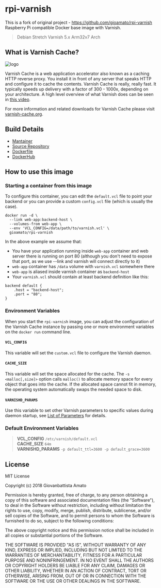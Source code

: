 # rpi-varnish
This is a fork of original project - https://github.com/gioamato/rpi-varnish
Raspberry Pi compatible Docker base image with Varnish.

> Debian Stretch
> Varnish 5.x
> Arm32v7 Arch

## What is Varnish Cache?

![logo](https://avatars3.githubusercontent.com/u/14977495?s=200&v=4)

Varnish Cache is a web application accelerator also known as a caching HTTP reverse proxy. You install it in front of any server that speaks HTTP and configure it to cache the contents. Varnish Cache is really, really fast. It typically speeds up delivery with a factor of 300 - 1000x, depending on your architecture. A high level overview of what Varnish does can be seen in [this video](https://www.youtube.com/watch?v=fGD14ChpcL4).

For more information and related downloads for Varnish Cache please visit [varnish-cache.org](https://varnish-cache.org/index.html).

## Build Details
- [Mantainer](https://github.com/gioamato)
- [Source Repository](https://github.com/gioamato/rpi-varnish)
- [Dockerfile](https://github.com/gioamato/rpi-varnish/blob/master/Dockerfile)
- [DockerHub](https://hub.docker.com/r/gioamato/rpi-varnish/)

## How to use this image

### Starting a container from this image

To configure this container, you can edit the `default.vcl` file to point your backend or you can provide a custom `config.vcl` file (which is usually the case).

```
docker run -d \
  --link web-app:backend-host \
  --volumes-from web-app \
  --env 'VCL_CONFIG=/data/path/to/varnish.vcl' \
  gioamato/rpi-varnish
```

In the above example we assume that:
* You have your application running inside `web-app` container and web server there is running on port 80 (although you don't need to expose that port, as we use --link and varnish will connect directly to it)
* `web-app` container has `/data` volume with `varnish.vcl` somewhere there
* `web-app` is aliased inside varnish container as `backend-host`
* Your `varnish.vcl` should contain at least backend definition like this:

```
backend default {
    .host = "backend-host";
    .port = "80";
}
```

### Environment Variables

When you start the `rpi-varnish` image, you can adjust the configuration of the Varnish Cache instance by passing one or more environment variables on the `docker run` command line.

#### `VCL_CONFIG`

This variable will set the `custom.vcl` file to configure the Varnish daemon.

#### `CACHE_SIZE`

This variable will set the space allocated for the cache. The `-s <malloc[,size]>` option calls `malloc()` to allocate memory space for every object that goes into the cache. If the allocated space cannot fit in memory, the operating system automatically swaps the needed space to disk.

#### `VARNISHD_PARAMS`

Use this variable to set other Varnish parameters to specific values during daemon startup, see [List of Parameters](https://varnish-cache.org/docs/4.1/reference/varnishd.html#list-of-parameters) for details.

### Default Environment Variables

> **VCL_CONFIG** `/etc/varnish/default.vcl`  
> **CACHE_SIZE** `64m`  
> **VARNISHD_PARAMS** `-p default_ttl=3600 -p default_grace=3600`

## License

MIT License

Copyright (c) 2018 Giovanbattista Amato

Permission is hereby granted, free of charge, to any person obtaining a copy
of this software and associated documentation files (the "Software"), to deal
in the Software without restriction, including without limitation the rights
to use, copy, modify, merge, publish, distribute, sublicense, and/or sell
copies of the Software, and to permit persons to whom the Software is
furnished to do so, subject to the following conditions:

The above copyright notice and this permission notice shall be included in all
copies or substantial portions of the Software.

THE SOFTWARE IS PROVIDED "AS IS", WITHOUT WARRANTY OF ANY KIND, EXPRESS OR
IMPLIED, INCLUDING BUT NOT LIMITED TO THE WARRANTIES OF MERCHANTABILITY,
FITNESS FOR A PARTICULAR PURPOSE AND NONINFRINGEMENT. IN NO EVENT SHALL THE
AUTHORS OR COPYRIGHT HOLDERS BE LIABLE FOR ANY CLAIM, DAMAGES OR OTHER
LIABILITY, WHETHER IN AN ACTION OF CONTRACT, TORT OR OTHERWISE, ARISING FROM,
OUT OF OR IN CONNECTION WITH THE SOFTWARE OR THE USE OR OTHER DEALINGS IN THE
SOFTWARE.
